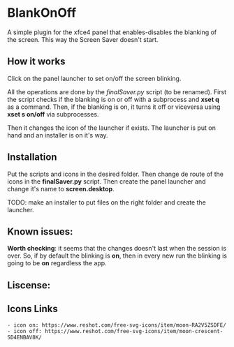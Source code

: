 
# BlankOnOff

A simple plugin for the xfce4 panel that enables-disables the blanking of the screen. This way the
Screen Saver doesn't start.


## How it works

Click on the panel launcher to set on/off the screen blinking.


All the operations are done by the *finalSaver.py* script (to be renamed). 
First the script checks if the blanking is on or off with a subprocess and
**xset q** as a command. Then, if the blanking is on, it turns it off or viceversa
using **xset s on/off** via subprocesses.

Then it changes the icon of the launcher if exists. The launcher is put on hand and
an installer is on it's way.


## Installation
Put the scripts and icons in the desired folder. Then change de route of the icons in the **finalSaver.py** 
script. Then create the panel launcher and change it's name to **screen.desktop**. 


TODO: make an installer to put files on the right folder and create the launcher.


## Known issues:

**Worth checking**: it seems that the changes doesn't last when the session is over. So, if by default the blinking is **on**, 
then in every new run the blinking is going to be **on** regardless the app.


## Liscense:

	

## Icons Links

	- icon on: https://www.reshot.com/free-svg-icons/item/moon-RA2V5ZSDFE/
	- icon off: https://www.reshot.com/free-svg-icons/item/moon-crescent-SD4ENBAV8K/